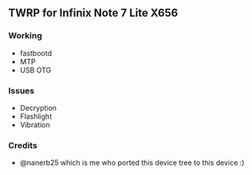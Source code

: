 ## TWRP for Infinix Note 7 Lite X656

### Working
- fastbootd
- MTP
- USB OTG

### Issues
- Decryption
- Flashlight
- Vibration

### Credits
- @nanerb25 which is me who ported this device tree to this device :)
